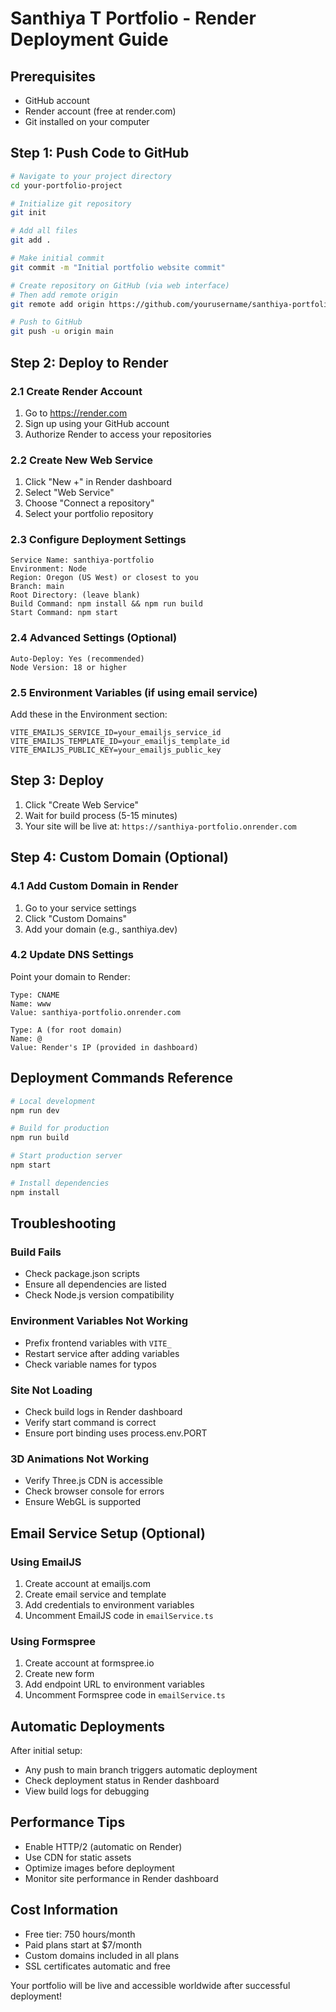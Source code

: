 # Santhiya T Portfolio - Render Deployment Guide

## Prerequisites
- GitHub account
- Render account (free at render.com)
- Git installed on your computer

## Step 1: Push Code to GitHub

```bash
# Navigate to your project directory
cd your-portfolio-project

# Initialize git repository
git init

# Add all files
git add .

# Make initial commit
git commit -m "Initial portfolio website commit"

# Create repository on GitHub (via web interface)
# Then add remote origin
git remote add origin https://github.com/yourusername/santhiya-portfolio.git

# Push to GitHub
git push -u origin main
```

## Step 2: Deploy to Render

### 2.1 Create Render Account
1. Go to https://render.com
2. Sign up using your GitHub account
3. Authorize Render to access your repositories

### 2.2 Create New Web Service
1. Click "New +" in Render dashboard
2. Select "Web Service"
3. Choose "Connect a repository"
4. Select your portfolio repository

### 2.3 Configure Deployment Settings

```
Service Name: santhiya-portfolio
Environment: Node
Region: Oregon (US West) or closest to you
Branch: main
Root Directory: (leave blank)
Build Command: npm install && npm run build
Start Command: npm start
```

### 2.4 Advanced Settings (Optional)
```
Auto-Deploy: Yes (recommended)
Node Version: 18 or higher
```

### 2.5 Environment Variables (if using email service)
Add these in the Environment section:
```
VITE_EMAILJS_SERVICE_ID=your_emailjs_service_id
VITE_EMAILJS_TEMPLATE_ID=your_emailjs_template_id
VITE_EMAILJS_PUBLIC_KEY=your_emailjs_public_key
```

## Step 3: Deploy

1. Click "Create Web Service"
2. Wait for build process (5-15 minutes)
3. Your site will be live at: `https://santhiya-portfolio.onrender.com`

## Step 4: Custom Domain (Optional)

### 4.1 Add Custom Domain in Render
1. Go to your service settings
2. Click "Custom Domains"
3. Add your domain (e.g., santhiya.dev)

### 4.2 Update DNS Settings
Point your domain to Render:
```
Type: CNAME
Name: www
Value: santhiya-portfolio.onrender.com

Type: A (for root domain)
Name: @
Value: Render's IP (provided in dashboard)
```

## Deployment Commands Reference

```bash
# Local development
npm run dev

# Build for production
npm run build

# Start production server
npm start

# Install dependencies
npm install
```

## Troubleshooting

### Build Fails
- Check package.json scripts
- Ensure all dependencies are listed
- Check Node.js version compatibility

### Environment Variables Not Working
- Prefix frontend variables with `VITE_`
- Restart service after adding variables
- Check variable names for typos

### Site Not Loading
- Check build logs in Render dashboard
- Verify start command is correct
- Ensure port binding uses process.env.PORT

### 3D Animations Not Working
- Verify Three.js CDN is accessible
- Check browser console for errors
- Ensure WebGL is supported

## Email Service Setup (Optional)

### Using EmailJS
1. Create account at emailjs.com
2. Create email service and template
3. Add credentials to environment variables
4. Uncomment EmailJS code in `emailService.ts`

### Using Formspree
1. Create account at formspree.io
2. Create new form
3. Add endpoint URL to environment variables
4. Uncomment Formspree code in `emailService.ts`

## Automatic Deployments

After initial setup:
- Any push to main branch triggers automatic deployment
- Check deployment status in Render dashboard
- View build logs for debugging

## Performance Tips

- Enable HTTP/2 (automatic on Render)
- Use CDN for static assets
- Optimize images before deployment
- Monitor site performance in Render dashboard

## Cost Information

- Free tier: 750 hours/month
- Paid plans start at $7/month
- Custom domains included in all plans
- SSL certificates automatic and free

Your portfolio will be live and accessible worldwide after successful deployment!